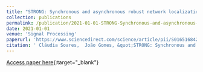 ```yaml
---
title: "STRONG: Synchronous and asynchronous robust network localization, under non-Gaussian noise"
collection: publications
permalink: /publication/2021-01-01-STRONG-Synchronous-and-asynchronous-robust-network-localization-under-non-Gaussian-noise
date: 2021-01-01
venue: 'Signal Processing'
paperurl: 'https://www.sciencedirect.com/science/article/pii/S0165168421001043'
citation: ' Cláudia Soares,  João Gomes, &quot;STRONG: Synchronous and asynchronous robust network localization, under non-Gaussian noise.&quot; Signal Processing, 2021.'
---
```

[Access paper here](https://www.sciencedirect.com/science/article/pii/S0165168421001043){:target="_blank"}
